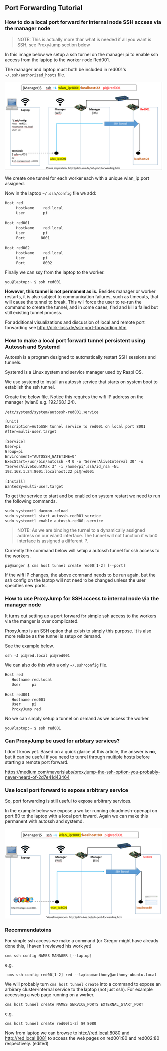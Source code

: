 ## Port Forwarding Tutorial

### How to do a local port forward for internal node SSH access via the manager node

> NOTE: This is actually more than what is needed if all you want is SSH, see ProxyJump section below

In this image below we setup a ssh tunnel on the manager pi to enable ssh access from the laptop to the worker node Red001. 

The manager and laptop must both be included in red001's `~/.ssh/authorized_hosts` file.

![](https://github.com/cloudmesh/cloudmesh-pi-cluster/raw/main/images/ssh-port-forward.PNG)

We create one tunnel for each worker each with a unique wlan_ip:port assigned.

Now in the laptop `~/.ssh/config` file we add:

```
Host red
     HostName    red.local
     User        pi

Host red001
     HostName    red.local
     User        pi
     Port       8001

Host red002
     HostName    red.local
     User        pi
     Port        8002
```

Finally we can ssy from the laptop to the worker.

```
you@laptop:~ $ ssh red001
```

**However, this tunnel is not permanent as is.** Besides manager or worker restarts, it is also subject to communication failures, such as timeouts, that will cause the tunnel to break. This will force the user to re-run the command to create the tunnel, and in some cases, find and kill a failed but still existing tunnel process. 

For additional visualizations and discussion of local and remote port forwarding see <http://dirk-loss.de/ssh-port-forwarding.htm>

### How to make a local port forward tunnel persistent using Autossh and Systemd

Autossh is a program designed to automatically restart SSH sessions and tunnels.

Systemd is a Linux system and service manager used by Raspi OS.

We use systemd to install an autossh service that starts on system boot to establish the ssh tunnel.

Create the below file. Notice this requires the wifi IP address on the manager (wlan0 e.g. 192.168.1.24).

`/etc/systemd/system/autossh-red001.service`

```
[Unit]
Description=AutoSSH tunnel service to red001 on local port 8001
After=multi-user.target

[Service]
User=pi
Group=pi
Environment="AUTOSSH_GATETIME=0"
ExecStart=/usr/bin/autossh -M 0 -o "ServerAliveInterval 30" -o "ServerAliveCountMax 3" -i /home/pi/.ssh/id_rsa -NL 192.168.1.24:8001:localhost:22 pi@red001

[Install]
WantedBy=multi-user.target
```

To get the service to start and be enabled on system restart we need to run the following commands.

```
sudo systemctl daemon-reload
sudo systemctl start autossh-red001.service
sudo systemctl enable autossh-red001.service
```

> NOTE: As we are binding the tunnel to a dynamically assigned address on our wlan0 interface. The tunnel will not function if wlan0 interface is assigned a different IP.

Currently the command below will setup a autossh tunnel for ssh access to the workers.

```
pi@manger $ cms host tunnel create red00[1-2] [--port]
```
If the wifi IP changes, the above command needs to be run again, but the ssh config on the laptop will not need to be changed unless the user specifies new ports.


### How to use ProxyJump for SSH access to internal node via the manager node

It turns out setting up a port forward for simple ssh access to the workers via the manger is over complicated.

ProxyJump is an SSH option that exists to simply this purpose. It is also more reliabe as the tunnel is setup on demand.

See the example below.

```
ssh -J pi@red.local pi@red001
```

We can also do this with a only `~/.ssh/config` file.

```
Host red
   Hostname red.local
   User	    pi
   
Host red001
   Hostname red001
   User	    pi
   ProxyJump red
```

No we can simply setup a tunnel on demand as we access the worker.


```
you@laptop:~ $ ssh red001
```

### Can ProxyJump be used for arbitary services?

I don't know yet. Based on a quick glance at this article, the answer is **no**, but it can be useful if you need to tunnel through multiple hosts before starting a remote port forward.

<https://medium.com/maverislabs/proxyjump-the-ssh-option-you-probably-never-heard-of-2d7e41d43464>

### Use local port forward to expose arbitrary service

So, port forwarding is still useful to expose arbitrary services.

In the example below we expose a worker running cloudmesh-openapi on port 80 to the laptop with a local port foward. Again we can make this permanent with autossh and systemd.

![](https://github.com/cloudmesh/cloudmesh-pi-cluster/raw/main/images/web-port-forward.PNG)

### Reccmmendatoins

For simple ssh access we make a command (or Gregor might have already done this, I haven't reviewed his work yet)

```
cms ssh config NAMES MANAGER [--laptop]
```

e.g.

```
 cms ssh config red00[1-2] red --laptop=anthony@anthony-ubuntu.local
```
We will probably turn `cms host tunnel create` into a command to expose an arbirary cluster-internal service to the laptop (not just ssh). For example accessing a web page running on a worker.

```
cms host tunnel create NAMES SERVICE_PORTS EXTERNAL_START_PORT
```

e.g. 

```
cms host tunnel create red00[1-2] 80 8080
```

Now from laptop we can browse to http://red.local:8080 and http://red.local:8081 to access the web pages on red001:80 and red002:80 respectively. (edited) 
